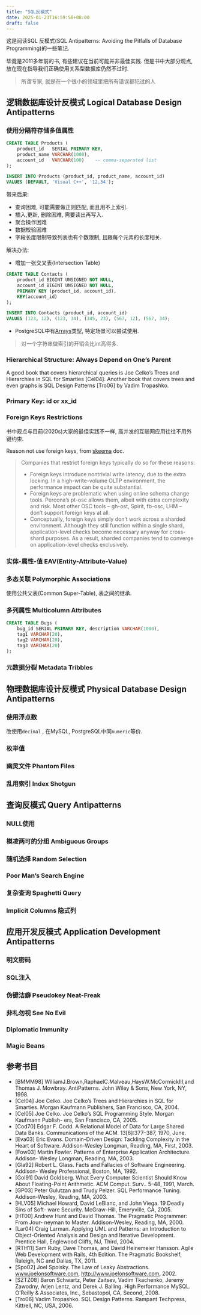 ```yaml
---
title: "SQL反模式"
date: 2025-01-23T16:59:58+08:00
draft: false
---
```


这是阅读SQL 反模式(SQL Antipatterns: Avoiding the Pitfalls of Database Programming)的一些笔记.

毕竟是2011多年前的书, 有些建议在当前可能并非最佳实践. 但是书中大部分观点, 放在现在指导我们正确使用关系型数据库仍然不过时.

> 所谓专家, 就是在一个很小的领域里把所有错误都犯过的人

## 逻辑数据库设计反模式 Logical Database Design Antipatterns

### 使用分隔符存储多值属性
```sql
CREATE TABLE Products (
    product_id   SERIAL PRIMARY KEY,
    product_name VARCHAR(1000),
    account_id   VARCHAR(100)    -- comma-separated list
);

INSERT INTO Products (product_id, product_name, account_id)
VALUES (DEFAULT, 'Visual C++', '12,34');
```

带来后果:
* 查询困难, 可能需要做正则匹配, 而且用不上索引.
* 插入,更新, 删除困难, 需要读出再写入.
* 聚合操作困难
* 数据校验困难
* 字段长度限制导致列表也有个数限制, 且跟每个元素的长度相关.

解决办法:
* 增加一张交叉表(Intersection Table)

```sql
CREATE TABLE Contacts (
    product_id BIGINT UNSIGNED NOT NULL,
    account_id BIGINT UNSIGNED NOT NULL,
    PRIMARY KEY (product_id, account_id),
    KEY(account_id)
);

INSERT INTO Contacts (product_id, account_id)
VALUES (123, 12), (123, 34), (345, 23), (567, 12), (567, 34);
```

* PostgreSQL中有[Arrays](https://www.postgresql.org/docs/current/arrays.html)类型, 特定场景可以尝试使用.


> 对一个字符串做索引的开销会比int高得多.

### Hierarchical Structure: Always Depend on One’s Parent

A good book that covers hierarchical queries is Joe Celko’s Trees and Hierarchies in SQL for Smarties [Cel04]. Another book that covers trees and even graphs is SQL Design Patterns [Tro06] by Vadim Tropashko.

### Primary Key: id or xx_id

### Foreign Keys Restrictions
书中观点与目前(2020s)大家的最佳实践不一样, 高并发的互联网应用往往不用外键约束.

Reason not use foreign keys, from [skeema](https://www.skeema.io/docs/options/#lint-has-fk) doc.

> Companies that restrict foreign keys typically do so for these reasons:
> - Foreign keys introduce nontrivial write latency, due to the extra locking. In a high-write-volume OLTP environment, the performance impact can be quite substantial.
> - Foreign keys are problematic when using online schema change tools. Percona’s pt-osc allows them, albeit with extra complexity and risk. Most other OSC tools – gh-ost, Spirit, fb-osc, LHM – don’t support foreign keys at all.
> - Conceptually, foreign keys simply don’t work across a sharded environment. Although they still function within a single shard, application-level checks become necessary anyway for cross-shard purposes. As a result, sharded companies tend to converge on application-level checks exclusively.

### 实体-属性-值 EAV(Entity-Attribute-Value)

### 多态关联 Polymorphic Associations
使用公共父表(Common Super-Table), 表之间的继承.

### 多列属性 Multicolumn Attributes
```sql
CREATE TABLE Bugs (
    bug_id SERIAL PRIMARY KEY, description VARCHAR(1000),
    tag1 VARCHAR(20),
    tag2 VARCHAR(20),
    tag3 VARCHAR(20)
);
```

### 元数据分裂 Metadata Tribbles

## 物理数据库设计反模式 Physical Database Design Antipatterns

### 使用浮点数
改使用`decimal` , 在MySQL, PostgreSQL中同`numeric`等价.

### 枚举值

### 幽灵文件 Phantom Files

### 乱用索引 Index Shotgun

## 查询反模式 Query Antipatterns

### NULL使用

### 模凌两可的分组 Ambiguous Groups

### 随机选择 Random Selection

### Poor Man’s Search Engine

### 复杂查询 Spaghetti Query

### Implicit Columns 隐式列

## 应用开发反模式 Application Development Antipatterns

### 明文密码

### SQL注入

### 伪键洁癖 Pseudokey Neat-Freak

### 非礼勿视 See No Evil

### Diplomatic Immunity

### Magic Beans

## 参考书目

- [BMMM98] WilliamJ.Brown,RaphaelC.Malveau,HaysW.McCormickIII,and Thomas J. Mowbray. AntiPatterns. John Wiley & Sons, New York, NY, 1998.
- [Cel04] Joe Celko. Joe Celko’s Trees and Hierarchies in SQL for Smarties. Morgan Kaufmann Publishers, San Francisco, CA, 2004.
- [Cel05] Joe Celko. Joe Celko’s SQL Programming Style. Morgan Kaufmann Publish- ers, San Francisco, CA, 2005.
- [Cod70] Edgar F. Codd. A Relational Model of Data for Large Shared Data Banks. Communications of the ACM. 13[6]:377–387, 1970, June.
- [Eva03] Eric Evans. Domain-Driven Design: Tackling Complexity in the Heart of Software. Addison-Wesley Longman, Reading, MA, First, 2003.
- [Fow03] Martin Fowler. Patterns of Enterprise Application Architecture. Addison- Wesley Longman, Reading, MA, 2003.
- [Gla92] Robert L. Glass. Facts and Fallacies of Software Engineering. Addison- Wesley Professional, Boston, MA, 1992.
- [Gol91] David Goldberg. What Every Computer Scientist Should Know About Floating-Point Arithmetic. ACM Comput. Surv.. 5–48, 1991, March.
- [GP03] Peter Gulutzan and Trudy Pelzer. SQL Performance Tuning. Addison-Wesley, Reading, MA, 2003.
- [HLV05] Michael Howard, David LeBlanc, and John Viega. 19 Deadly Sins of Soft- ware Security. McGraw-Hill, Emeryville, CA, 2005.
- [HT00] Andrew Hunt and David Thomas. The Pragmatic Programmer: From Jour- neyman to Master. Addison-Wesley, Reading, MA, 2000.
- [Lar04] Craig Larman. Applying UML and Patterns: an Introduction to Object-Oriented Analysis and Design and Iterative Development. Prentice Hall, Englewood Cliffs, NJ, Third, 2004.
- [RTH11] Sam Ruby, Dave Thomas, and David Heinemeier Hansson. Agile Web Development with Rails, 4th Edition. The Pragmatic Bookshelf, Raleigh, NC and Dallas, TX, 2011.
- [Spo02] Joel Spolsky. The Law of Leaky Abstractions. www.joelonsoftware.com, http://www.joelonsoftware.com, 2002.
- [SZTZ08] Baron Schwartz, Peter Zaitsev, Vadim Tkachenko, Jeremy Zawodny, Arjen Lentz, and Derek J. Balling. High Performance MySQL. O’Reilly & Associates, Inc., Sebastopol, CA, Second, 2008.
- [Tro06] Vadim Tropashko. SQL Design Patterns. Rampant Techpress, Kittrell, NC, USA, 2006.